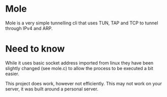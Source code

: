 # Mole

Mole is a very simple tunnelling cli that uses TUN, TAP and TCP to tunnel through IPv4 and ARP.

# Need to know

While it uses basic socket address imported from linux they have been slightly changed (see mole.c) to allow the process
to be executed a bit easier.

This project does work, however not efficiently. This may not work on your server, it was built around a personal server.